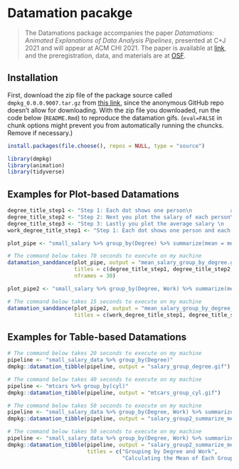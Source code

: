 
<!-- README.md is generated from README.Rmd. Please edit that file -->

# Datamation pacakge

> The Datamations package accompanies the paper _Datamations: Animated Explanations of Data Analysis Pipelines_, presented at C+J 2021  and will appear at ACM CHI 2021. The paper is available at [link](http://jakehofman.com/pdfs/datamations.pdf), and the preregistration, data, and materials are at [OSF](https://osf.io/85njc/).

## Installation

First, download the zip file of the package source called
`dmpkg_0.0.0.9007.tar.gz` from [this
link](https://zenodo.org/record/4290966), since the anonymous GitHub
repo doesn’t allow for downloading. With the zip file you downloaded,
run the code below (`README.Rmd`) to reproduce the datamation gifs.
(`eval=FALSE` in chunk options might prevent you from automatically
running the chuncks. Remove if necessary.)

``` r
install.packages(file.choose(), repos = NULL, type = "source")
```

``` r
library(dmpkg)
library(animation)
library(tidyverse)
```

## Examples for Plot-based Datamations

``` r
degree_title_step1 <- "Step 1: Each dot shows one person\n            and each group shows degree type"
degree_title_step2 <- "Step 2: Next you plot the salary of each person\n            within each group"
degree_title_step3 <- "Step 3: Lastly you plot the average salary \n            of each group and zoom in"
work_degree_title_step1 <- "Step 1: Each dot shows one person and each group\n            shows degree type AND work setting"
```

``` r
plot_pipe <- "small_salary %>% group_by(Degree) %>% summarize(mean = mean(Salary))"

# The command below takes 70 seconds to execute on my machine
datamation_sanddance(plot_pipe, output = "mean_salary_group_by_degree.gif",
                     titles = c(degree_title_step1, degree_title_step2, degree_title_step3), 
                     nframes = 30)

plot_pipe2 <- "small_salary %>% group_by(Degree, Work) %>% summarize(mean = mean(Salary))"

# The command below takes 15 seconds to execute on my machine
datamation_sanddance(plot_pipe2, output = "mean_salary_group_by_degree_work.gif",
                     titles = c(work_degree_title_step1, degree_title_step2, degree_title_step3))
```

## Examples for Table-based Datamations

``` r
# The command below takes 20 seconds to execute on my machine
pipeline <- "small_salary_data %>% group_by(Degree)"
dmpkg::datamation_tibble(pipeline, output = "salary_group_degree.gif")

# The command below takes 40 seconds to execute on my machine
pipeline <- "mtcars %>% group_by(cyl)"
dmpkg::datamation_tibble(pipeline, output = "mtcars_group_cyl.gif")

# The command below takes 50 seconds to execute on my machine
pipeline <- "small_salary_data %>% group_by(Degree, Work) %>% summarize(Avg_Salary = mean(Salary))"
dmpkg::datamation_tibble(pipeline, output = "salary_group2_summarize_mean.gif")

# The command below takes 50 seconds to execute on my machine
pipeline <- "small_salary_data %>% group_by(Degree, Work) %>% summarize(Avg_Salary = mean(Salary))"
dmpkg::datamation_tibble(pipeline, output = "salary_group2_summarize_mean.gif",
                         titles = c("Grouping by Degree and Work", 
                                    "Calculating the Mean of Each Group"))
```
